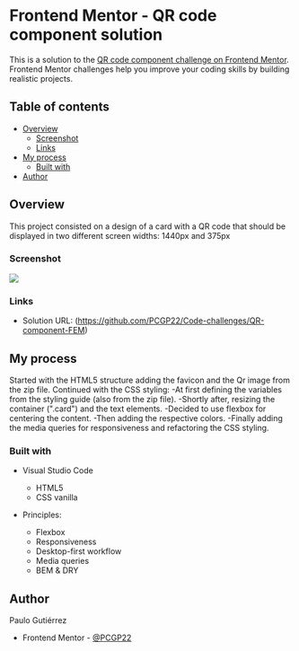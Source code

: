 # Frontend Mentor - QR code component solution

This is a solution to the [QR code component challenge on Frontend Mentor](https://www.frontendmentor.io/challenges/qr-code-component-iux_sIO_H). Frontend Mentor challenges help you improve your coding skills by building realistic projects. 

## Table of contents

- [Overview](#overview)
  - [Screenshot](#screenshot)
  - [Links](#links)
- [My process](#my-process)
  - [Built with](#built-with)
- [Author](#author)

## Overview

This project consisted on a design of a card with a QR code that should be displayed in two different screen widths: 1440px and 375px

### Screenshot

![](./images/Qr__screenshot.jpg)


### Links

- Solution URL: (https://github.com/PCGP22/Code-challenges/QR-component-FEM)

## My process

Started with the HTML5 structure adding the favicon and the Qr image from the zip file.
Continued with the CSS styling:
-At first defining the variables from the styling guide (also from the zip file).
-Shortly after, resizing the container (".card") and the text elements.
-Decided to use flexbox for centering the content.
-Then adding the respective colors.
-Finally adding the media queries for responsiveness and refactoring the CSS styling.

### Built with

- Visual Studio Code
  - HTML5
  - CSS vanilla

- Principles:
  - Flexbox
  - Responsiveness
  - Desktop-first workflow
  - Media queries
  - BEM & DRY

## Author

Paulo Gutiérrez

- Frontend Mentor - [@PCGP22](https://www.frontendmentor.io/profile/PCGP22)

